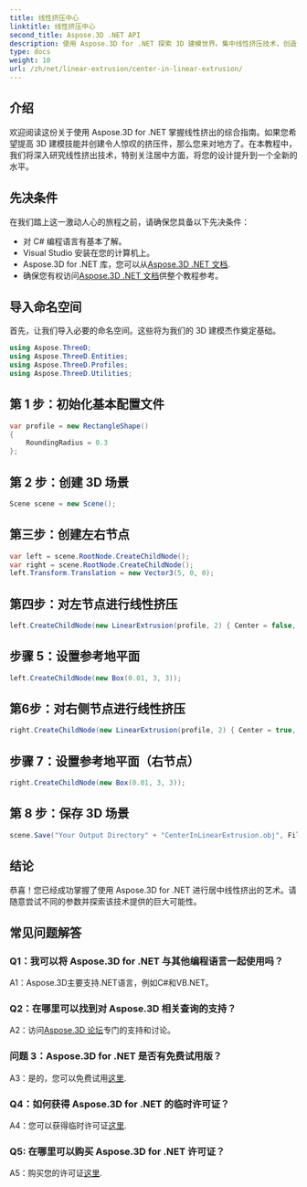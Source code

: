 ```yaml
---
title: 线性挤压中心
linktitle: 线性挤压中心
second_title: Aspose.3D .NET API
description: 使用 Aspose.3D for .NET 探索 3D 建模世界。集中线性挤压技术，创造令人惊叹的设计，并释放您的创造力。
type: docs
weight: 10
url: /zh/net/linear-extrusion/center-in-linear-extrusion/
---
```

## 介绍

欢迎阅读这份关于使用 Aspose.3D for .NET 掌握线性挤出的综合指南。如果您希望提高 3D 建模技能并创建令人惊叹的挤压件，那么您来对地方了。在本教程中，我们将深入研究线性挤出技术，特别关注居中方面，将您的设计提升到一个全新的水平。

## 先决条件

在我们踏上这一激动人心的旅程之前，请确保您具备以下先决条件：

- 对 C# 编程语言有基本了解。
- Visual Studio 安装在您的计算机上。
-  Aspose.3D for .NET 库，您可以从[Aspose.3D .NET 文档](https://reference.aspose.com/3d/net/).
- 确保您有权访问[Aspose.3D .NET 文档](https://reference.aspose.com/3d/net/)供整个教程参考。

## 导入命名空间

首先，让我们导入必要的命名空间。这些将为我们的 3D 建模杰作奠定基础。

```csharp
using Aspose.ThreeD;
using Aspose.ThreeD.Entities;
using Aspose.ThreeD.Profiles;
using Aspose.ThreeD.Utilities;
```

## 第 1 步：初始化基本配置文件

```csharp
var profile = new RectangleShape()
{
    RoundingRadius = 0.3
};
```

## 第 2 步：创建 3D 场景

```csharp
Scene scene = new Scene();
```

## 第三步：创建左右节点

```csharp
var left = scene.RootNode.CreateChildNode();
var right = scene.RootNode.CreateChildNode();
left.Transform.Translation = new Vector3(5, 0, 0);
```

## 第四步：对左节点进行线性挤压

```csharp
left.CreateChildNode(new LinearExtrusion(profile, 2) { Center = false, Slices = 3 });
```

## 步骤 5：设置参考地平面

```csharp
left.CreateChildNode(new Box(0.01, 3, 3));
```

## 第6步：对右侧节点进行线性挤压

```csharp
right.CreateChildNode(new LinearExtrusion(profile, 2) { Center = true, Slices = 3 });
```

## 步骤 7：设置参考地平面（右节点）

```csharp
right.CreateChildNode(new Box(0.01, 3, 3));
```

## 第 8 步：保存 3D 场景

```csharp
scene.Save("Your Output Directory" + "CenterInLinearExtrusion.obj", FileFormat.WavefrontOBJ);
```

## 结论

恭喜！您已经成功掌握了使用 Aspose.3D for .NET 进行居中线性挤出的艺术。请随意尝试不同的参数并探索该技术提供的巨大可能性。

## 常见问题解答

### Q1：我可以将 Aspose.3D for .NET 与其他编程语言一起使用吗？

A1：Aspose.3D主要支持.NET语言，例如C#和VB.NET。

### Q2：在哪里可以找到对 Aspose.3D 相关查询的支持？

 A2：访问[Aspose.3D 论坛](https://forum.aspose.com/c/3d/18)专门的支持和讨论。

### 问题 3：Aspose.3D for .NET 是否有免费试用版？

 A3：是的，您可以免费试用[这里](https://releases.aspose.com/).

### Q4：如何获得 Aspose.3D for .NET 的临时许可证？

A4：您可以获得临时许可证[这里](https://purchase.aspose.com/temporary-license/).

### Q5: 在哪里可以购买 Aspose.3D for .NET 许可证？

 A5：购买您的许可证[这里](https://purchase.aspose.com/buy).
